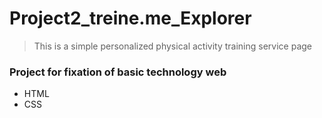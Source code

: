 # Project2_treine.me_Explorer

> This is a simple personalized physical activity training service page

### Project for fixation of basic technology web
  - HTML
  - CSS

